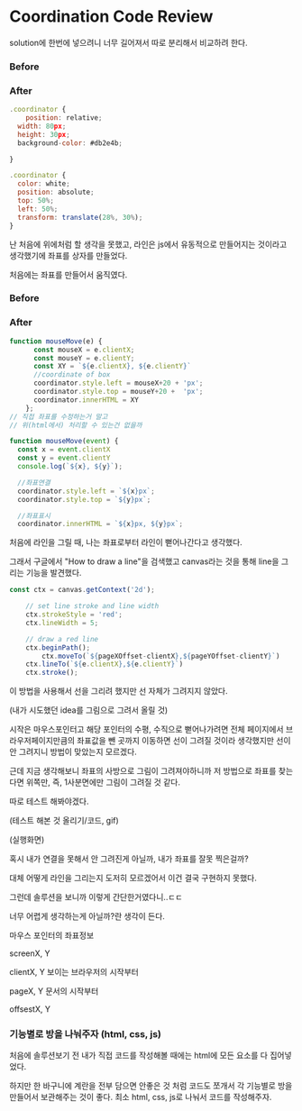 # Coordination Code Review

solution에 한번에 넣으려니 너무 길어져서 따로 분리해서 비교하려 한다.

### Before

### After

```jsx
.coordinator {
	position: relative;
  width: 80px;
  height: 30px;
  background-color: #db2e4b;

}
```

```jsx
.coordinator {
  color: white;
  position: absolute;
  top: 50%;
  left: 50%;
  transform: translate(28%, 30%);
}
```

난 처음에 위에처럼 할 생각을 못했고, 라인은 js에서 유동적으로 만들어지는 것이라고 생각했기에 좌표를 상자를 만들었다.

처음에는 좌표를 만들어서 움직였다.

### Before

### After

```jsx
function mouseMove(e) {
      const mouseX = e.clientX;
      const mouseY = e.clientY;
      const XY = `${e.clientX}, ${e.clientY}`
      //coordinate of box
      coordinator.style.left = mouseX+20 + 'px';
      coordinator.style.top = mouseY+20 +  'px';
      coordinator.innerHTML = XY
    };
// 직접 좌표를 수정하는거 말고 
// 위(html에서) 처리할 수 있는건 없을까
```

```jsx
function mouseMove(event) {
  const x = event.clientX
  const y = event.clientY
  console.log(`${x}, ${y}`);

  //좌표연결
  coordinator.style.left = `${x}px`;
  coordinator.style.top = `${y}px`;

  //좌표표시
  coordinator.innerHTML = `${x}px, ${y}px`;
```

처음에 라인을 그릴 때, 나는 좌표로부터 라인이 뻗어나간다고 생각했다.

그래서 구글에서 "How to draw a line"을 검색했고 canvas라는 것을 통해 line을 그리는 기능을 발견했다.

```jsx
const ctx = canvas.getContext('2d');

    // set line stroke and line width
    ctx.strokeStyle = 'red';
    ctx.lineWidth = 5;

    // draw a red line
    ctx.beginPath();
		ctx.moveTo(`${pageXOffset-clientX},${pageYOffset-clientY}`)
    ctx.lineTo(`${e.clientX},${e.clientY}`)
    ctx.stroke();
```

이 방법을 사용해서 선을 그리려 했지만 선 자체가 그려지지 않았다.

(내가 시도했던 idea를 그림으로 그려서 올릴 것)

시작은 마우스포인터고 해당 포인터의 수평, 수직으로 뻗어나가려면 전체 페이지에서 브라우저페이지만큼의 좌표값을 뺀 곳까지 이동하면 선이 그려질 것이라 생각했지만 선이 안 그려지니 방법이 맞았는지 모르겠다.

근데 지금 생각해보니 좌표의 사방으로 그림이 그려져야하니까 저 방법으로 좌표를 찾는다면 위쪽만, 즉, 1사분면에만 그림이 그려질 것 같다.

따로 테스트 해봐야겠다.

(테스트 해본 것 올리기/코드, gif)

(실행화면)

혹시 내가 연결을 못해서 안 그려진게 아닐까, 내가 좌표를 잘못 찍은걸까?

대체 어떻게 라인을 그리는지 도저히 모르겠어서 이건 결국 구현하지 못했다.

그런데 솔루션을 보니까 이렇게 간단한거였다니..ㄷㄷ

너무 어렵게 생각하는게 아닐까?란 생각이 든다.

마우스 포인터의 좌표정보

screenX, Y 

clientX, Y 보이는 브라우저의 시작부터

pageX, Y 문서의 시작부터

offsestX, Y

### 기능별로 방을 나눠주자 (html, css, js)

처음에 솔루션보기 전 내가 직접 코드를 작성해볼 때에는 html에 모든 요소를 다 집어넣었다.

하지만 한 바구니에 계란을 전부 담으면 안좋은 것 처럼 코드도 쪼개서 각 기능별로 방을 만들어서 보관해주는 것이 좋다. 최소 html, css, js로 나눠서 코드를 작성해주자.
